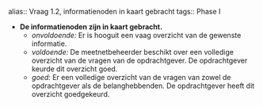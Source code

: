 alias:: Vraag 1.2, informatienoden in kaart gebracht
tags:: Phase I

- **De informatienoden zijn in kaart gebracht.**
	- *onvoldoende:* Er is hooguit een vaag overzicht van de gewenste informatie.
	- *voldoende:* De meetnetbeheerder beschikt over een volledige overzicht van de vragen van de opdrachtgever. De opdrachtgever keurde dit overzicht goed.
	- *goed:* Er een volledige overzicht van de vragen van zowel de opdrachtgever als de belanghebbenden. De opdrachtgever heeft dit overzicht goedgekeurd.